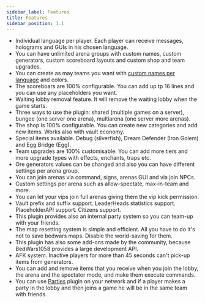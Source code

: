```yaml
---
sidebar_label: Features
title: Features
sidebar_position: 1.1
---
```

* Individual language per player. Each player can receive messages, holograms and GUIs in his chosen language.
* You can have unlimited arena groups with custom names, custom generators, custom scoreboard layouts and custom shop and team upgrades.
* You can create as may teams you want with [custom names per language](configuration/arena-configuration#custom-team-name) and colors.
* The scoreboars are 100% configurable. You can add up tp 16 lines and you can use any placeholders you want.
* Waiting lobby removal feature. It will remove the waiting lobby when the game starts.
* Three ways to use the plugin: shared (multiple games on a server), bungee (one server one arena), multiarena (one server more arenas).
* The shop is 100% configurable. You can create new categories and add new items. Works also with vault economy.
* Special items available. Debug (silverfish), Dream Defender (Iron Golem) and Egg Bridge (Egg).
* Team upgrades are 100% customisable. You can add more tiers and more upgrade types with effects, enchants, traps etc.
* Ore generators values can be changed and also you can have different settings per arena group.
* You can join arenas via command, signs, arenas GUI and via join NPCs.
* Custom settings per arena such as allow-spectate, max-in-team and more.
* You can let your vips join full arenas giving them the vip kick permission.
* Vault prefix and suffix support. LeaderHeads statistics support. PlaceholderAPI support. Citizens support.
* This plugin provides also an internal party system so you can team-up with your friends.
* The map resetting system is simple and efficient. All you have to do it's not to save bedwars maps. Disable the world-saving for them.
* This plugin has also some add-ons made by the community, because BedWars1058 provides a large development API.
* AFK system. Inactive players for more than 45 seconds can't pick-up items from generators.
* You can add and remove items that you receive when you join the lobby, the arena and the spectator mode, and make them execute commands.
* You can use [Parties](https://www.spigotmc.org/resources/parties-1-8-1-13.3709/) plugin on your network and if a player makes a party in the lobby and then joins a game he will be in the same team with friends.

